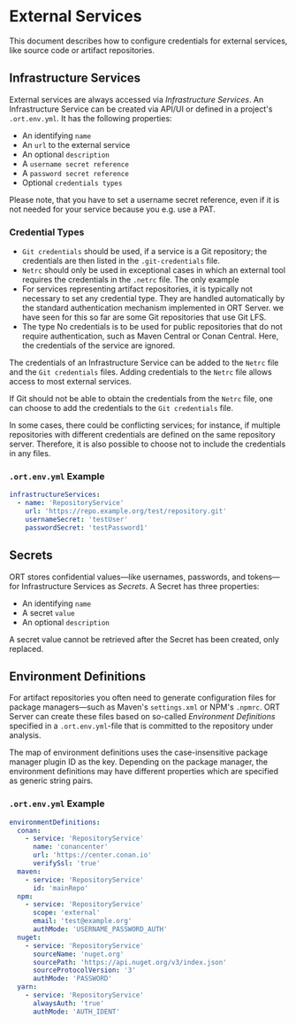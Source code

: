 # External Services

This document describes how to configure credentials for external services, like source code or artifact repositories.

## Infrastructure Services

External services are always accessed via _Infrastructure Services_.
An Infrastructure Service can be created via API/UI or defined in a project's `.ort.env.yml`. It has the following properties:

- An identifying `name`
- An `url` to the external service
- An optional `description`
- A `username secret reference`
- A `password secret reference`
- Optional `credentials types`

Please note, that you have to set a username secret reference, even if it is not needed for your service because you e.g. use a PAT.

### Credential Types

- `Git credentials` should be used, if a service is a Git repository; the credentials are then listed in the `.git-credentials` file.
- `Netrc` should only be used in exceptional cases in which an external tool requires the credentials in the `.netrc` file. The only example
- For services representing artifact repositories, it is typically not necessary to set any credential type. They are handled automatically by the standard authentication mechanism implemented in ORT Server.
  we have seen for this so far are some Git repositories that use Git LFS.
- The type No credentials is to be used for public repositories that do not require authentication, such as Maven Central or Conan Central. Here, the credentials of the service are ignored.

The credentials of an Infrastructure Service can be added to the `Netrc` file and the `Git credentials` files. Adding credentials to the `Netrc` file allows access to most external services.

If Git should not be able to obtain the credentials from the `Netrc` file, one can choose to add the credentials to the `Git credentials` file.

In some cases, there could be conflicting services; for instance, if multiple repositories with different credentials are defined on the same repository server.
Therefore, it is also possible to choose not to include the credentials in any files.

### `.ort.env.yml` Example

```yaml
infrastructureServices:
  - name: 'RepositoryService'
    url: 'https://repo.example.org/test/repository.git'
    usernameSecret: 'testUser'
    passwordSecret: 'testPassword1'
```

## Secrets

ORT stores confidential values&mdash;like usernames, passwords, and tokens&mdash;for Infrastructure Services as _Secrets_.
A Secret has three properties:

- An identifying `name`
- A secret `value`
- An optional `description`

A secret value cannot be retrieved after the Secret has been created, only replaced.

## Environment Definitions

For artifact repositories you often need to generate configuration files for package managers&mdash;such as Maven's `settings.xml` or NPM's `.npmrc`.
ORT Server can create these files based on so-called _Environment Definitions_ specified in a `.ort.env.yml`-file that is committed to the repository under analysis.

The map of environment definitions uses the case-insensitive package manager plugin ID as the key.
Depending on the package manager, the environment definitions may have different properties which are specified as generic string pairs.

### `.ort.env.yml` Example

```yaml
environmentDefinitions:
  conan:
    - service: 'RepositoryService'
      name: 'conancenter'
      url: 'https://center.conan.io'
      verifySsl: 'true'
  maven:
    - service: 'RepositoryService'
      id: 'mainRepo'
  npm:
    - service: 'RepositoryService'
      scope: 'external'
      email: 'test@example.org'
      authMode: 'USERNAME_PASSWORD_AUTH'
  nuget:
    - service: 'RepositoryService'
      sourceName: 'nuget.org'
      sourcePath: 'https://api.nuget.org/v3/index.json'
      sourceProtocolVersion: '3'
      authMode: 'PASSWORD'
  yarn:
    - service: 'RepositoryService'
      alwaysAuth: 'true'
      authMode: 'AUTH_IDENT'
```
